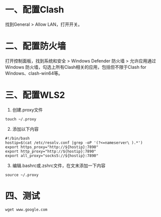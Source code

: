 # 一、配置Clash
找到General > Allow LAN，打开开关。

# 二、配置防火墙
打开控制面板，找到系统和安全 > Windows Defender 防火墙 > 允许应用通过 Windows 防火墙，勾选上所有Clash相关的应用，包括但不限于Clash for Windows、clash-win64等。

# 三、配置WLS2

1. 创建.proxy文件
```shell
touch ~/.proxy
```

2. 添加以下内容
```shell
#!/bin/bash
hostip=$(cat /etc/resolv.conf |grep -oP '(?<=nameserver\ ).*')
export https_proxy="http://${hostip}:7890"
export http_proxy="http://${hostip}:7890"
export all_proxy="socks5://${hostip}:7890"
```

3. 编辑.bashrc或.zshrc文件，在文末添加一下内容
```shell
source ~/.proxy
```

# 四、测试
```shell
wget www.google.com
```